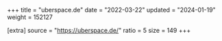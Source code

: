 +++
title = "uberspace.de"
date = "2022-03-22"
updated = "2024-01-19"
weight = 152127

[extra]
source = "https://uberspace.de/"
ratio = 5
size = 149
+++
